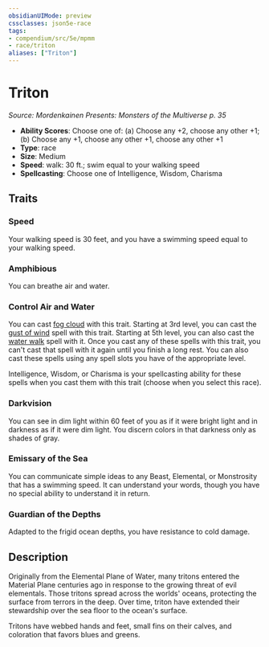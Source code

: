 ```yaml
---
obsidianUIMode: preview
cssclasses: json5e-race
tags:
- compendium/src/5e/mpmm
- race/triton
aliases: ["Triton"]
---
```

# Triton
*Source: Mordenkainen Presents: Monsters of the Multiverse p. 35*  

- **Ability Scores**: Choose one of: (a) Choose any +2, choose any other +1; (b) Choose any +1, choose any other +1, choose any other +1
- **Type**: race
- **Size**: Medium
- **Speed**: walk: 30 ft.; swim equal to your walking speed
- **Spellcasting**: Choose one of Intelligence, Wisdom, Charisma

## Traits

### Speed

Your walking speed is 30 feet, and you have a swimming speed equal to your walking speed.

### Amphibious

You can breathe air and water.

### Control Air and Water

You can cast [fog cloud](/compendium/spells/fog-cloud.md) with this trait. Starting at 3rd level, you can cast the [gust of wind](/compendium/spells/gust-of-wind.md) spell with this trait. Starting at 5th level, you can also cast the [water walk](/compendium/spells/water-walk.md) spell with it. Once you cast any of these spells with this trait, you can't cast that spell with it again until you finish a long rest. You can also cast these spells using any spell slots you have of the appropriate level.

Intelligence, Wisdom, or Charisma is your spellcasting ability for these spells when you cast them with this trait (choose when you select this race).

### Darkvision

You can see in dim light within 60 feet of you as if it were bright light and in darkness as if it were dim light. You discern colors in that darkness only as shades of gray.

### Emissary of the Sea

You can communicate simple ideas to any Beast, Elemental, or Monstrosity that has a swimming speed. It can understand your words, though you have no special ability to understand it in return.

### Guardian of the Depths

Adapted to the frigid ocean depths, you have resistance to cold damage.

## Description

Originally from the Elemental Plane of Water, many tritons entered the Material Plane centuries ago in response to the growing threat of evil elementals. Those tritons spread across the worlds' oceans, protecting the surface from terrors in the deep. Over time, triton have extended their stewardship over the sea floor to the ocean's surface.

Tritons have webbed hands and feet, small fins on their calves, and coloration that favors blues and greens.
